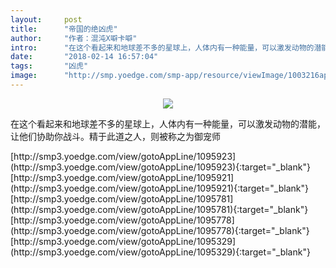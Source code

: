 ```yaml
---
layout:     post
title:      "帝国的绝凶虎"
author:     "作者：混沌X噼卡噼"
intro:      "在这个看起来和地球差不多的星球上，人体内有一种能量，可以激发动物的潜能，让他们协助你战斗。精于此道之人，则被称之为御宠师"
date:       "2018-02-14 16:57:04"
tags:       "凶虎"
image:      "http://smp.yoedge.com/smp-app/resource/viewImage/1003216appline.png"
---
```

<div style="text-align: center">
<p><img src="http://smp.yoedge.com/smp-app/resource/viewImage/1003216appline.png"/></p>
</div>
<p class="post-meta">
<span>在这个看起来和地球差不多的星球上，人体内有一种能量，可以激发动物的潜能，让他们协助你战斗。精于此道之人，则被称之为御宠师</span>
</p>
[http://smp3.yoedge.com/view/gotoAppLine/1095923](http://smp3.yoedge.com/view/gotoAppLine/1095923){:target="_blank"}
[http://smp3.yoedge.com/view/gotoAppLine/1095921](http://smp3.yoedge.com/view/gotoAppLine/1095921){:target="_blank"}
[http://smp3.yoedge.com/view/gotoAppLine/1095781](http://smp3.yoedge.com/view/gotoAppLine/1095781){:target="_blank"}
[http://smp3.yoedge.com/view/gotoAppLine/1095778](http://smp3.yoedge.com/view/gotoAppLine/1095778){:target="_blank"}
[http://smp3.yoedge.com/view/gotoAppLine/1095329](http://smp3.yoedge.com/view/gotoAppLine/1095329){:target="_blank"}


